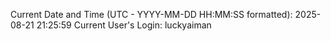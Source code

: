 Current Date and Time (UTC - YYYY-MM-DD HH:MM:SS formatted): 2025-08-21 21:25:59
Current User's Login: luckyaiman
